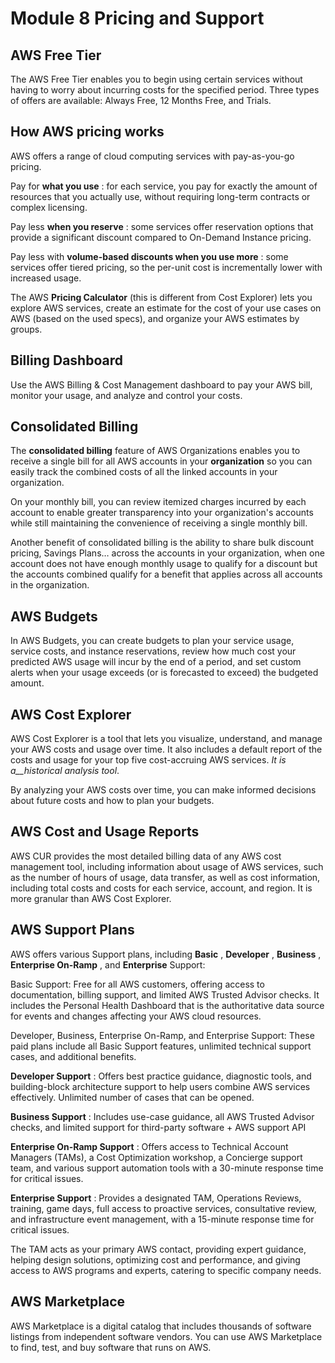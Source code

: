 # Module 8 Pricing and Support

## AWS Free Tier

The AWS Free Tier enables you to begin using certain services without having to worry about incurring costs for the specified period. Three types of offers are available: Always Free, 12 Months Free, and Trials.

## How AWS pricing works

AWS offers a range of cloud computing services with pay-as-you-go pricing.

Pay for **what you use** : for each service, you pay for exactly the amount of resources that you actually use, without requiring long-term contracts or complex licensing.

Pay less **when you reserve** : some services offer reservation options that provide a significant discount compared to On-Demand Instance pricing.

Pay less with **volume-based discounts when you use more** : some services offer tiered pricing, so the per-unit cost is incrementally lower with increased usage.

The AWS **Pricing Calculator** (this is different from Cost Explorer) lets you explore AWS services, create an estimate for the cost of your use cases on AWS (based on the used specs), and organize your AWS estimates by groups.

## Billing Dashboard

Use the AWS Billing & Cost Management dashboard to pay your AWS bill, monitor your usage, and analyze and control your costs.

## Consolidated Billing

The **consolidated billing** feature of AWS Organizations enables you to receive a single bill for all AWS accounts in your **organization** so you can easily track the combined costs of all the linked accounts in your organization.

On your monthly bill, you can review itemized charges incurred by each account to enable greater transparency into your organization's accounts while still maintaining the convenience of receiving a single monthly bill.

Another benefit of consolidated billing is the ability to share bulk discount pricing, Savings Plans… across the accounts in your organization, when one account does not have enough monthly usage to qualify for a discount but the accounts combined qualify for a benefit that applies across all accounts in the organization.

## AWS Budgets

In AWS Budgets, you can create budgets to plan your service usage, service costs, and instance reservations, review how much cost your predicted AWS usage will incur by the end of a period, and set custom alerts when your usage exceeds (or is forecasted to exceed) the budgeted amount.

## AWS Cost Explorer

AWS Cost Explorer is a tool that lets you visualize, understand, and manage your AWS costs and usage over time. It also includes a default report of the costs and usage for your top five cost-accruing AWS services. _It is a__historical analysis tool_.

By analyzing your AWS costs over time, you can make informed decisions about future costs and how to plan your budgets.

## AWS Cost and Usage Reports

AWS CUR provides the most detailed billing data of any AWS cost management tool, including information about usage of AWS services, such as the number of hours of usage, data transfer, as well as cost information, including total costs and costs for each service, account, and region. It is more granular than AWS Cost Explorer.

## AWS Support Plans

AWS offers various Support plans, including **Basic** , **Developer** , **Business** , **Enterprise On-Ramp** , and **Enterprise** Support:

Basic Support: Free for all AWS customers, offering access to documentation, billing support, and limited AWS Trusted Advisor checks. It includes the Personal Health Dashboard that is the authoritative data source for events and changes affecting your AWS cloud resources.

Developer, Business, Enterprise On-Ramp, and Enterprise Support: These paid plans include all Basic Support features, unlimited technical support cases, and additional benefits.

**Developer Support** : Offers best practice guidance, diagnostic tools, and building-block architecture support to help users combine AWS services effectively. Unlimited number of cases that can be opened.

**Business Support** : Includes use-case guidance, all AWS Trusted Advisor checks, and limited support for third-party software + AWS support API

**Enterprise On-Ramp Support** : Offers access to Technical Account Managers (TAMs), a Cost Optimization workshop, a Concierge support team, and various support automation tools with a 30-minute response time for critical issues.

**Enterprise Support** : Provides a designated TAM, Operations Reviews, training, game days, full access to proactive services, consultative review, and infrastructure event management, with a 15-minute response time for critical issues.

The TAM acts as your primary AWS contact, providing expert guidance, helping design solutions, optimizing cost and performance, and giving access to AWS programs and experts, catering to specific company needs.

## AWS Marketplace

AWS Marketplace is a digital catalog that includes thousands of software listings from independent software vendors. You can use AWS Marketplace to find, test, and buy software that runs on AWS.

